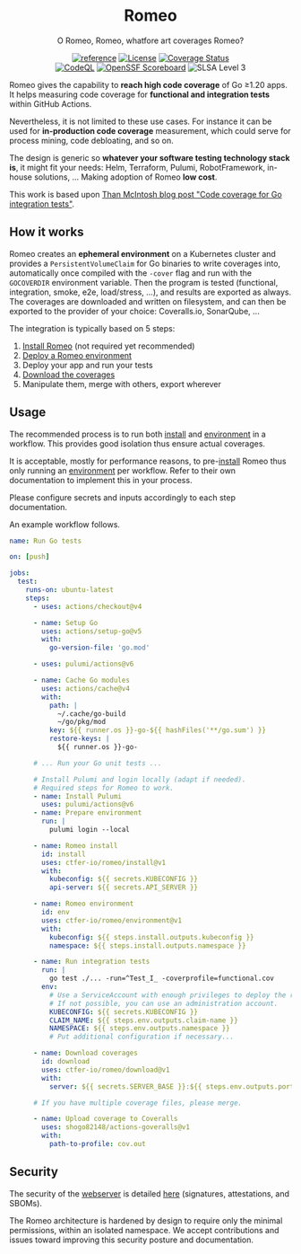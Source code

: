 <div align="center">
    <h1>Romeo</h1>
    <p>O Romeo, Romeo, whatfore art coverages Romeo?</p>
    <a href="https://pkg.go.dev/github.com/ctfer-io/romeo"><img src="https://shields.io/badge/-reference-blue?logo=go&style=for-the-badge" alt="reference"></a>
    <a href=""><img src="https://img.shields.io/github/license/ctfer-io/romeo?style=for-the-badge" alt="License"></a>
    <a href="https://coveralls.io/github/ctfer-io/romeo?branch=main"><img src="https://img.shields.io/coverallsCoverage/github/ctfer-io/romeo?style=for-the-badge" alt="Coverage Status"></a>
	<br>
	<a href="https://github.com/ctfer-io/romeo/actions/workflows/codeql-analysis.yaml"><img src="https://img.shields.io/github/actions/workflow/status/ctfer-io/romeo/codeql-analysis.yaml?style=for-the-badge&label=CodeQL" alt="CodeQL"></a>
    <a href="https://securityscorecards.dev/viewer/?uri=github.com/ctfer-io/romeo"><img src="https://img.shields.io/ossf-scorecard/github.com/ctfer-io/romeo?label=openssf%20scorecard&style=for-the-badge" alt="OpenSSF Scoreboard"></a>
    <img src="https://img.shields.io/badge/slsa-level%203-green?style=for-the-badge" alt="SLSA Level 3">
</div>

Romeo gives the capability to **reach high code coverage** of Go ≥1.20 apps.
It helps measuring code coverage for **functional and integration tests** within GitHub Actions.

Nevertheless, it is not limited to these use cases.
For instance it can be used for **in-production code coverage** measurement, which could serve for process mining, code debloating, and so on.

The design is generic so **whatever your software testing technology stack is**, it might fit your needs: Helm, Terraform, Pulumi, RobotFramework, in-house solutions, ... Making adoption of Romeo **low cost**.

This work is based upon [Than McIntosh blog post "Code coverage for Go integration tests"](https://go.dev/blog/integration-test-coverage).

## How it works

Romeo creates an **ephemeral environment** on a Kubernetes cluster and provides a `PersistentVolumeClaim` for Go binaries to write coverages into, automatically once compiled with the `-cover` flag and run with the `GOCOVERDIR` environment variable.
Then the program is tested (functional, integration, smoke, e2e, load/stress, ...), and results are exported as always.
The coverages are downloaded and written on filesystem, and can then be exported to the provider of your choice: Coveralls.io, SonarQube, ...

The integration is typically based on 5 steps:
1. [Install Romeo](./install/) (not required yet recommended)
2. [Deploy a Romeo environment](./environment/)
3. Deploy your app and run your tests
4. [Download the coverages](./download/)
5. Manipulate them, merge with others, export wherever

## Usage

The recommended process is to run both [install](./install) and [environment](./environment) in a workflow.
This provides good isolation thus ensure actual coverages.

It is acceptable, mostly for performance reasons, to pre-[install](install) Romeo thus only running an [environment](environment) per workflow.
Refer to their own documentation to implement this in your process.

Please configure secrets and inputs accordingly to each step documentation.

An example workflow follows.

```yaml
name: Run Go tests

on: [push]

jobs:
  test:
    runs-on: ubuntu-latest
    steps:
      - uses: actions/checkout@v4

      - name: Setup Go
        uses: actions/setup-go@v5
        with:
          go-version-file: 'go.mod'

      - uses: pulumi/actions@v6

      - name: Cache Go modules
        uses: actions/cache@v4
        with:
          path: |
            ~/.cache/go-build
            ~/go/pkg/mod
          key: ${{ runner.os }}-go-${{ hashFiles('**/go.sum') }}
          restore-keys: |
            ${{ runner.os }}-go-

      # ... Run your Go unit tests ...

      # Install Pulumi and login locally (adapt if needed).
      # Required steps for Romeo to work.
      - name: Install Pulumi
        uses: pulumi/actions@v6
      - name: Prepare environment
        run: |
          pulumi login --local

      - name: Romeo install
        id: install
        uses: ctfer-io/romeo/install@v1
        with:
          kubeconfig: ${{ secrets.KUBECONFIG }}
          api-server: ${{ secrets.API_SERVER }}

      - name: Romeo environment
        id: env
        uses: ctfer-io/romeo/environment@v1
        with:
          kubeconfig: ${{ steps.install.outputs.kubeconfig }}
          namespace: ${{ steps.install.outputs.namespace }}

      - name: Run integration tests
        run: |
          go test ./... -run=^Test_I_ -coverprofile=functional.cov
        env:
          # Use a ServiceAccount with enough privileges to deploy the resources you require.
          # If not possible, you can use an administration account.
          KUBECONFIG: ${{ secrets.KUBECONFIG }}
          CLAIM_NAME: ${{ steps.env.outputs.claim-name }}
          NAMESPACE: ${{ steps.env.outputs.namespace }}
          # Put additional configuration if necessary...

      - name: Download coverages
        id: download
        uses: ctfer-io/romeo/download@v1
        with:
          server: ${{ secrets.SERVER_BASE }}:${{ steps.env.outputs.port }}

      # If you have multiple coverage files, please merge.

      - name: Upload coverage to Coveralls
        uses: shogo82148/actions-goveralls@v1
        with:
          path-to-profile: cov.out
```

## Security

The security of the [webserver](./webserver/) is detailed [here](./webserver/README.md#security) (signatures, attestations, and SBOMs).

The Romeo architecture is hardened by design to require only the minimal permissions, within an isolated namespace.
We accept contributions and issues toward improving this security posture and documentation.
